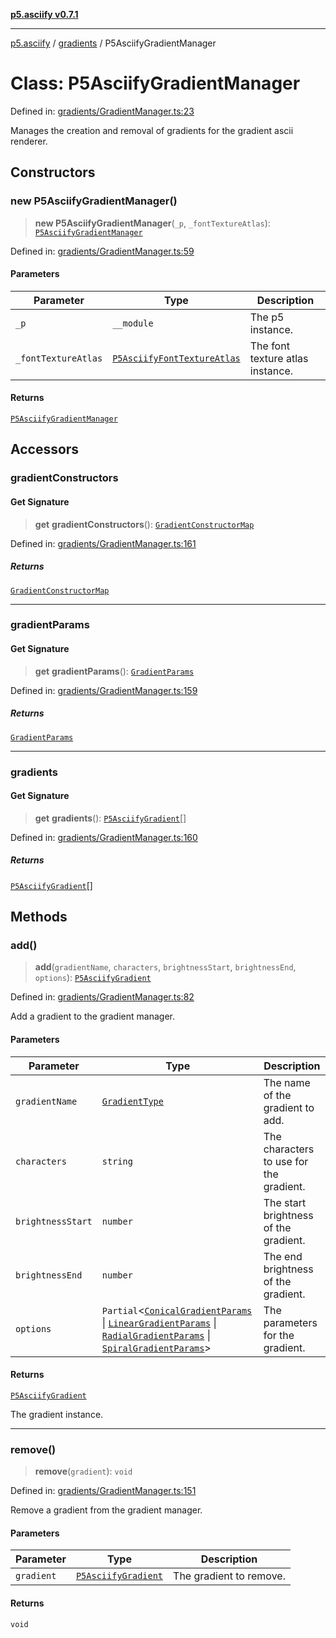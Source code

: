 [**p5.asciify v0.7.1**](../../../README.md)

***

[p5.asciify](../../../README.md) / [gradients](../README.md) / P5AsciifyGradientManager

# Class: P5AsciifyGradientManager

Defined in: [gradients/GradientManager.ts:23](https://github.com/humanbydefinition/p5-asciify/blob/4734d27c518ba68f3f98eba448e4499dc8c97158/src/lib/gradients/GradientManager.ts#L23)

Manages the creation and removal of gradients for the gradient ascii renderer.

## Constructors

### new P5AsciifyGradientManager()

> **new P5AsciifyGradientManager**(`_p`, `_fontTextureAtlas`): [`P5AsciifyGradientManager`](P5AsciifyGradientManager.md)

Defined in: [gradients/GradientManager.ts:59](https://github.com/humanbydefinition/p5-asciify/blob/4734d27c518ba68f3f98eba448e4499dc8c97158/src/lib/gradients/GradientManager.ts#L59)

#### Parameters

| Parameter | Type | Description |
| ------ | ------ | ------ |
| `_p` | `__module` | The p5 instance. |
| `_fontTextureAtlas` | [`P5AsciifyFontTextureAtlas`](../../../classes/P5AsciifyFontTextureAtlas.md) | The font texture atlas instance. |

#### Returns

[`P5AsciifyGradientManager`](P5AsciifyGradientManager.md)

## Accessors

### gradientConstructors

#### Get Signature

> **get** **gradientConstructors**(): [`GradientConstructorMap`](../type-aliases/GradientConstructorMap.md)

Defined in: [gradients/GradientManager.ts:161](https://github.com/humanbydefinition/p5-asciify/blob/4734d27c518ba68f3f98eba448e4499dc8c97158/src/lib/gradients/GradientManager.ts#L161)

##### Returns

[`GradientConstructorMap`](../type-aliases/GradientConstructorMap.md)

***

### gradientParams

#### Get Signature

> **get** **gradientParams**(): [`GradientParams`](../type-aliases/GradientParams.md)

Defined in: [gradients/GradientManager.ts:159](https://github.com/humanbydefinition/p5-asciify/blob/4734d27c518ba68f3f98eba448e4499dc8c97158/src/lib/gradients/GradientManager.ts#L159)

##### Returns

[`GradientParams`](../type-aliases/GradientParams.md)

***

### gradients

#### Get Signature

> **get** **gradients**(): [`P5AsciifyGradient`](P5AsciifyGradient.md)[]

Defined in: [gradients/GradientManager.ts:160](https://github.com/humanbydefinition/p5-asciify/blob/4734d27c518ba68f3f98eba448e4499dc8c97158/src/lib/gradients/GradientManager.ts#L160)

##### Returns

[`P5AsciifyGradient`](P5AsciifyGradient.md)[]

## Methods

### add()

> **add**(`gradientName`, `characters`, `brightnessStart`, `brightnessEnd`, `options`): [`P5AsciifyGradient`](P5AsciifyGradient.md)

Defined in: [gradients/GradientManager.ts:82](https://github.com/humanbydefinition/p5-asciify/blob/4734d27c518ba68f3f98eba448e4499dc8c97158/src/lib/gradients/GradientManager.ts#L82)

Add a gradient to the gradient manager.

#### Parameters

| Parameter | Type | Description |
| ------ | ------ | ------ |
| `gradientName` | [`GradientType`](../type-aliases/GradientType.md) | The name of the gradient to add. |
| `characters` | `string` | The characters to use for the gradient. |
| `brightnessStart` | `number` | The start brightness of the gradient. |
| `brightnessEnd` | `number` | The end brightness of the gradient. |
| `options` | `Partial`\<[`ConicalGradientParams`](../type-aliases/ConicalGradientParams.md) \| [`LinearGradientParams`](../type-aliases/LinearGradientParams.md) \| [`RadialGradientParams`](../type-aliases/RadialGradientParams.md) \| [`SpiralGradientParams`](../type-aliases/SpiralGradientParams.md)\> | The parameters for the gradient. |

#### Returns

[`P5AsciifyGradient`](P5AsciifyGradient.md)

The gradient instance.

***

### remove()

> **remove**(`gradient`): `void`

Defined in: [gradients/GradientManager.ts:151](https://github.com/humanbydefinition/p5-asciify/blob/4734d27c518ba68f3f98eba448e4499dc8c97158/src/lib/gradients/GradientManager.ts#L151)

Remove a gradient from the gradient manager.

#### Parameters

| Parameter | Type | Description |
| ------ | ------ | ------ |
| `gradient` | [`P5AsciifyGradient`](P5AsciifyGradient.md) | The gradient to remove. |

#### Returns

`void`
